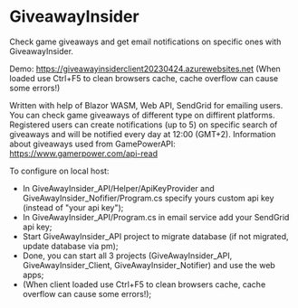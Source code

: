 # GiveawayInsider
Check game giveaways and get email notifications on specific ones with GiveawayInsider.

Demo:
https://giveawayinsiderclient20230424.azurewebsites.net
(When loaded use Ctrl+F5 to clean browsers cache, cache overflow can cause some errors!)

Written with help of Blazor WASM, Web API, SendGrid for emailing users. You can check game giveaways of different type on diffirent platforms. 
Registered users can create notifications (up to 5) on specific search of giveaways and will be notified every day at 12:00 (GMT+2).
Information about giveaways used from GamePowerAPI: https://www.gamerpower.com/api-read

To configure on local host:
- In GiveAwayInsider_API/Helper/ApiKeyProvider and GiveAwayInsider_Nofifier/Program.cs specify yours custom api key (instead of "your api key");
- In GiveAwayInsider_API/Program.cs in email service add your SendGrid api key;
- Start GiveAwayInsider_API project to migrate database (if not migrated, update database via pm);
- Done, you can start all 3 projects (GiveAwayInsider_API, GiveAwayInsider_Client, GiveAwayInsider_Notifier) and use the web apps;
- (When client loaded use Ctrl+F5 to clean browsers cache, cache overflow can cause some errors!);

